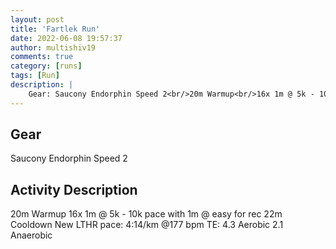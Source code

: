 ```yaml
---
layout: post
title: 'Fartlek Run'
date: 2022-06-08 19:57:37
author: multishiv19
comments: true
category: [runs]
tags: [Run]
description: |
    Gear: Saucony Endorphin Speed 2<br/>20m Warmup<br/>16x 1m @ 5k - 10k pace with 1m @ easy for rec<br/>22m Cooldown<br/>New LTHR pace: 4:14/km @177 bpm<br/>TE: 4.3 Aerobic 2.1 Anaerobic
---
```


## Gear
Saucony Endorphin Speed 2

## Activity Description
20m Warmup
16x 1m @ 5k - 10k pace with 1m @ easy for rec
22m Cooldown
New LTHR pace: 4:14/km @177 bpm
TE: 4.3 Aerobic 2.1 Anaerobic


<div width='100%' class='strava-embed-placeholder' data-embed-type='activity' data-embed-id='7274131286'></div>
<script src='https://strava-embeds.com/embed.js'></script>
